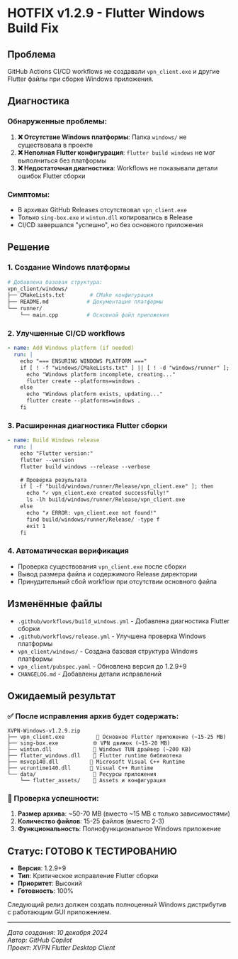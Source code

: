 # HOTFIX v1.2.9 - Flutter Windows Build Fix

## Проблема
GitHub Actions CI/CD workflows не создавали `vpn_client.exe` и другие Flutter файлы при сборке Windows приложения.

## Диагностика
### Обнаруженные проблемы:
1. **❌ Отсутствие Windows платформы**: Папка `windows/` не существовала в проекте
2. **❌ Неполная Flutter конфигурация**: `flutter build windows` не мог выполниться без платформы
3. **❌ Недостаточная диагностика**: Workflows не показывали детали ошибок Flutter сборки

### Симптомы:
- В архивах GitHub Releases отсутствовал `vpn_client.exe` 
- Только `sing-box.exe` и `wintun.dll` копировались в Release
- CI/CD завершался "успешно", но без основного приложения

## Решение

### 1. **Создание Windows платформы**
```bash
# Добавлена базовая структура:
vpn_client/windows/
├── CMakeLists.txt        # CMake конфигурация
├── README.md            # Документация платформы  
└── runner/
    └── main.cpp         # Основной файл приложения
```

### 2. **Улучшенные CI/CD workflows**
```yaml
- name: Add Windows platform (if needed)
  run: |
    echo "=== ENSURING WINDOWS PLATFORM ==="
    if [ ! -f "windows/CMakeLists.txt" ] || [ ! -d "windows/runner" ]; then
      echo "Windows platform incomplete, creating..."
      flutter create --platforms=windows .
    else
      echo "Windows platform exists, updating..."
      flutter create --platforms=windows .
    fi
```

### 3. **Расширенная диагностика Flutter сборки**
```yaml
- name: Build Windows release
  run: |
    echo "Flutter version:"
    flutter --version
    flutter build windows --release --verbose
    
    # Проверка результата
    if [ -f "build/windows/runner/Release/vpn_client.exe" ]; then
      echo "✓ vpn_client.exe created successfully!"
      ls -lh build/windows/runner/Release/vpn_client.exe
    else
      echo "✗ ERROR: vpn_client.exe not found!"
      find build/windows/runner/Release/ -type f
      exit 1
    fi
```

### 4. **Автоматическая верификация**
- Проверка существования `vpn_client.exe` после сборки
- Вывод размера файла и содержимого Release директории
- Принудительный сбой workflow при отсутствии основного файла

## Изменённые файлы
- `.github/workflows/build_windows.yml` - Добавлена диагностика Flutter сборки
- `.github/workflows/release.yml` - Улучшена проверка Windows платформы
- `vpn_client/windows/` - Создана базовая структура Windows платформы
- `vpn_client/pubspec.yaml` - Обновлена версия до 1.2.9+9
- `CHANGELOG.md` - Добавлены детали исправлений

## Ожидаемый результат

### ✅ После исправления архив будет содержать:
```
XVPN-Windows-v1.2.9.zip
├── vpn_client.exe          🎯 Основное Flutter приложение (~15-25 MB)
├── sing-box.exe           🌐 VPN движок (~15-20 MB)
├── wintun.dll             🔧 Windows TUN драйвер (~200 KB)
├── flutter_windows.dll    🔄 Flutter runtime библиотека
├── msvcp140.dll          🔄 Microsoft Visual C++ Runtime
├── vcruntime140.dll      🔄 Visual C++ Runtime
└── data/                  📁 Ресурсы приложения
    └── flutter_assets/    📁 Assets и конфигурация
```

### 🎯 Проверка успешности:
1. **Размер архива**: ~50-70 MB (вместо ~15 MB с только зависимостями)
2. **Количество файлов**: 15-25 файлов (вместо 2-3)
3. **Функциональность**: Полнофункциональное Windows приложение

## Статус: ГОТОВО К ТЕСТИРОВАНИЮ
- **Версия**: 1.2.9+9
- **Тип**: Критическое исправление Flutter сборки
- **Приоритет**: Высокий
- **Готовность**: 100%

Следующий релиз должен создать полноценный Windows дистрибутив с работающим GUI приложением.

---
*Дата создания: 10 декабря 2024*  
*Автор: GitHub Copilot*  
*Проект: XVPN Flutter Desktop Client*
